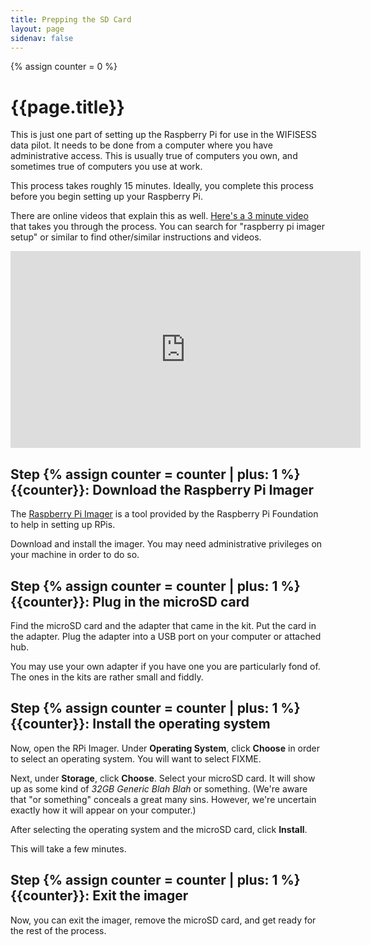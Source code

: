 ```yaml
---
title: Prepping the SD Card
layout: page
sidenav: false
---
```

{% assign counter = 0 %}

# {{page.title}}

This is just one part of setting up the Raspberry Pi for use in the WIFISESS data pilot. It needs to be done from a computer where you have administrative access. This is usually true of computers you own, and sometimes true of computers you use at work.

This process takes roughly 15 minutes. Ideally, you complete this process before you begin setting up your Raspberry Pi.

There are online videos that explain this as well. [Here's a 3 minute video](https://www.youtube.com/watch?v=l9WSup73KuI) that takes you through the process. You can search for "raspberry pi imager setup" or similar to find other/similar instructions and videos.

<iframe width="560" height="315" src="https://www.youtube.com/embed/l9WSup73KuI" title="YouTube video player" frameborder="0" allow="accelerometer; autoplay; clipboard-write; encrypted-media; gyroscope; picture-in-picture" allowfullscreen></iframe>

## Step {% assign counter = counter | plus: 1  %}{{counter}}: Download the Raspberry Pi Imager

The [Raspberry Pi Imager](https://www.raspberrypi.org/software/) is a tool provided by the Raspberry Pi Foundation to help in setting up RPis.

Download and install the imager. You may need administrative privileges on your machine in order to do so.

## Step {% assign counter = counter | plus: 1  %}{{counter}}: Plug in the microSD card

Find the microSD card and the adapter that came in the kit. Put the card in the adapter. Plug the adapter into a USB port on your computer or attached hub.

You may use your own adapter if you have one you are particularly fond of. The ones in the kits are rather small and fiddly.

## Step {% assign counter = counter | plus: 1  %}{{counter}}: Install the operating system

Now, open the RPi Imager. Under **Operating System**, click **Choose** in order to select an operating system. You will want to select FIXME.

Next, under **Storage**, click **Choose**. Select your microSD card. It will show up as some kind of *32GB Generic Blah Blah* or something. (We're aware that "or something" conceals a great many sins. However, we're uncertain exactly how it will appear on your computer.)

After selecting the operating system and the microSD card, click **Install**.

This will take a few minutes.

## Step {% assign counter = counter | plus: 1  %}{{counter}}: Exit the imager

Now, you can exit the imager, remove the microSD card, and get ready for the rest of the process.
